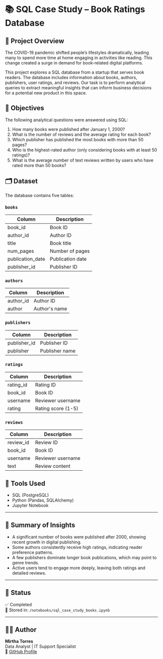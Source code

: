 # 📚 SQL Case Study – Book Ratings Database

## 📌 Project Overview
The COVID-19 pandemic shifted people’s lifestyles dramatically, leading many to spend more time at home engaging in activities like reading. This change created a surge in demand for book-related digital platforms.

This project explores a SQL database from a startup that serves book readers. The database includes information about books, authors, publishers, user ratings, and reviews. Our task is to perform analytical queries to extract meaningful insights that can inform business decisions for a potential new product in this space.

## 🧩 Objectives

The following analytical questions were answered using SQL:

1. How many books were published after January 1, 2000?
2. What is the number of reviews and the average rating for each book?
3. Which publisher has published the most books with more than 50 pages?
4. Who is the highest-rated author (only considering books with at least 50 ratings)?
5. What is the average number of text reviews written by users who have rated more than 50 books?

   
## 🗂 Dataset
The database contains five tables:

### `books`
| Column | Description            |
|--------|------------------------|
| book_id | Book ID               |
| author_id | Author ID           |
| title | Book title              |
| num_pages | Number of pages     |
| publication_date | Publication date |
| publisher_id | Publisher ID     |

### `authors`
| Column | Description            |
|--------|------------------------|
| author_id | Author ID           |
| author | Author's name          |

### `publishers`
| Column | Description            |
|--------|------------------------|
| publisher_id | Publisher ID     |
| publisher | Publisher name      |

### `ratings`
| Column | Description            |
|--------|------------------------|
| rating_id | Rating ID           |
| book_id | Book ID               |
| username | Reviewer username    |
| rating | Rating score (1-5)     |

### `reviews`
| Column | Description            |
|--------|------------------------|
| review_id | Review ID           |
| book_id | Book ID               |
| username | Reviewer username    |
| text | Review content           |


## 🔎 Tools Used

- SQL (PostgreSQL)
- Python (Pandas, SQLAlchemy)
- Jupyter Notebook

---

## 🧾 Summary of Insights

- A significant number of books were published after 2000, showing recent growth in digital publishing.
- Some authors consistently receive high ratings, indicating reader preference patterns.
- A few publishers dominate longer book publications, which may point to genre trends.
- Active users tend to engage more deeply, leaving both ratings and detailed reviews.

---

## 📌 Status

✅ Completed  
📁 Stored in: `/notebooks/sql_case_study_books.ipynb`

---

## 👩‍💻 Author

**Mirtha Torres**  
Data Analyst | IT Support Specialist  
🔗 [GitHub Profile](https://github.com/MirthaT)

